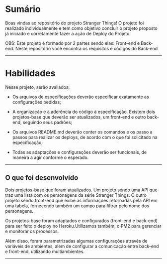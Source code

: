 
# Sumário

Boas vindas ao repositório do projeto Stranger Things! O projeto foi realizado individualmente e tem como objetivo concluir o projeto proposto já iniciado e corretamente fazer a ação de Deploy do Projeto.

OBS: Este projeto é formado por 2 partes sendo elas: Front-end e Back-end. Neste repositório você encontra os requisitos e códigos do Back-end

---

# Habilidades

Nesse projeto, serão avaliados:

  - Os arquivos de específicações deverão especificar exatamente as configurações pedidas;

  - A organização e a aderência do código à especificação. Existem dois projetos-base que deverão ser atualizados, um front-end e outro back-end, seguindo seus padrões;

  - Os arquivos README.md deverão conter os comandos e os passo a passos para realizar os deploys, de acordo com o que foi solicitado na especificação;
  
  - Todas as adaptações e configurações deverão ser funcionais, de maneira a agir conforme o esperado.

---

## O que foi desenvolvido

Dois projetos-base que foram atualizados. Um projeto sendo uma API que traz uma lista com os personagens da série Stranger Things. O outro projeto sendo front-end que exibe as informações retornadas pela API em uma tabela, fornecendo também um campo para filtrar pelo nome dos personagens.

Os projetos-base foram adaptados e configurados (front-end e back-end) para ser feito o deploy no Heroku.Utilizamos também, o PM2 para gerenciar e monitorar os processos.

Além disso, foram parametrizadas algumas configurações através de variáveis de ambientes, além de configurar a comunicação entre back-end e front-end, utilizando multiambientes.

---
